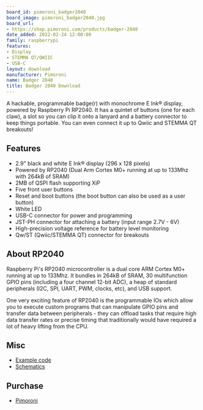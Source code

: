 ```yaml
---
board_id: pimoroni_badger2040
board_image: pimoroni_badger2040.jpg
board_url:
- https://shop.pimoroni.com/products/badger-2040
date_added: 2022-02-24 12:00:00
family: raspberrypi
features:
- Display
- STEMMA QT/QWIIC
- USB-C
layout: download
manufacturer: Pimoroni
name: Badger 2040
title: Badger 2040 Download
---
```


A hackable, programmable badge(r) with monochrome E Ink® display, powered by Raspberry Pi RP2040. It has a quintet of buttons (one for each claw), a slot so you can clip it onto a lanyard and a battery connector to keep things portable. You can even connect it up to Qwiic and STEMMA QT breakouts!

## Features

* 2.9" black and white E Ink® display (296 x 128 pixels)
* Powered by RP2040 (Dual Arm Cortex M0+ running at up to 133Mhz with 264kB of SRAM)
* 2MB of QSPI flash supporting XiP
* Five front user buttons
* Reset and boot buttons (the boot button can also be used as a user button)
* White LED
* USB-C connector for power and programming
* JST-PH connector for attaching a battery (input range 2.7V - 6V)
* High-precision voltage reference for battery level monitoring
* Qw/ST (Qwiic/STEMMA QT) connector for breakouts

## About RP2040

Raspberry Pi's RP2040 microcontroller is a dual core ARM Cortex M0+ running at up to 133Mhz. It bundles in 264kB of SRAM, 30 multifunction GPIO pins (including a four channel 12-bit ADC), a heap of standard peripherals (I2C, SPI, UART, PWM, clocks, etc), and USB support.

One very exciting feature of RP2040 is the programmable IOs which allow you to execute custom programs that can manipulate GPIO pins and transfer data between peripherals - they can offload tasks that require high data transfer rates or precise timing that traditionally would have required a lot of heavy lifting from the CPU.

## Misc

* [Example code](https://github.com/pimoroni/pico-circuitpython-examples/tree/main/badger2040)
* [Schematics](https://cdn.shopify.com/s/files/1/0174/1800/files/badger_2040_schematic.pdf?v=1645702148)

## Purchase

* [Pimoroni](https://shop.pimoroni.com/products/badger-2040)
